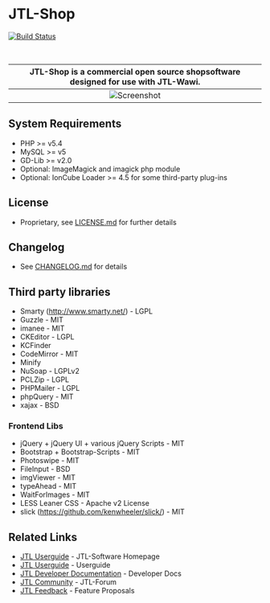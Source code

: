 # JTL-Shop

[![Build Status](https://jenkins.jtl-software.de/buildStatus/icon?job=JTL-Shop)](https://jenkins.jtl-software.de/job/JTL-Shop/)

<br>

|**JTL-Shop** is a commercial open source shopsoftware designed for use with JTL-Wawi. |
|:-----------------:|
| ![Screenshot](https://images.jtl-software.de/shop4/shop_release_showcase.png "JTL-Shop 4") |

## System Requirements
* PHP >= v5.4
* MySQL >= v5
* GD-Lib >= v2.0
* Optional: ImageMagick and imagick php module
* Optional: IonCube Loader >= 4.5 for some third-party plug-ins

## License 
* Proprietary, see [LICENSE.md](LICENSE.md) for further details

## Changelog
* See [CHANGELOG.md](CHANGELOG.md) for details

## Third party libraries
* Smarty (http://www.smarty.net/) - LGPL
* Guzzle - MIT
* imanee - MIT
* CKEditor - LGPL
* KCFinder
* CodeMirror - MIT
* Minify
* NuSoap - LGPLv2
* PCLZip - LGPL
* PHPMailer - LGPL
* phpQuery - MIT
* xajax - BSD

### Frontend Libs
* jQuery + jQuery UI + various jQuery Scripts - MIT
* Bootstrap + Bootstrap-Scripts - MIT
* Photoswipe - MIT
* FileInput - BSD
* imgViewer - MIT
* typeAhead - MIT
* WaitForImages - MIT
* LESS Leaner CSS - Apache v2 License
* slick (https://github.com/kenwheeler/slick/) - MIT

## Related Links

* [JTL Userguide](https://www.jtl-software.de) - JTL-Software Homepage
* [JTL Userguide](http://guide.jtl-software.de) - Userguide
* [JTL Developer Documentation](http://developer.jtl-software.de) - Developer Docs
* [JTL Community](http://forum.jtl-software.de) - JTL-Forum 
* [JTL Feedback](http://feedback.jtl-software.de) - Feature Proposals 
